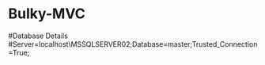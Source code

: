 # Bulky-MVC

#Database Details
#Server=localhost\MSSQLSERVER02;Database=master;Trusted_Connection=True;